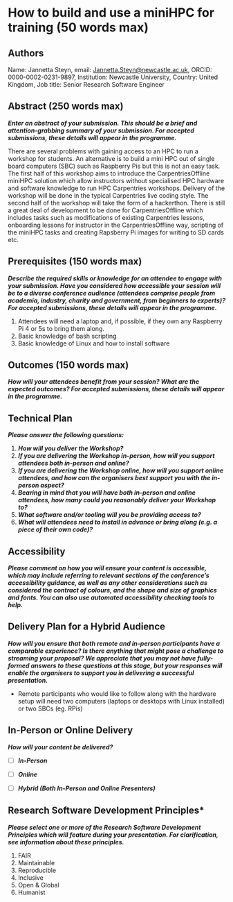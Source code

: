 # How to build and use a miniHPC for training (50 words max)

## Authors
Name: Jannetta Steyn, email: Jannetta.Steyn@newcastle.ac.uk, ORCID: 0000-0002-0231-9897, Institution: Newcastle University, Country: United Kingdom, Job title: Senior Research Software Engineer

## Abstract (250 words max)
***Enter an abstract of your submission. This should be a brief and attention-grabbing summary of your submission. For accepted submissions, these details will appear in the programme.***

There are several problems with gaining access to an HPC to run a workshop for students. An alternative is to build a mini HPC out of single board computers (SBC) such as Raspberry Pis but this is not an easy task. The first half of this workshop aims to introduce the CarpentriesOffline miniHPC solution which allow instructors without specialised HPC hardware and software knowledge to run HPC Carpentries workshops. Delivery of the workshop will be done in the typical Carpentries live coding style. The second half of the workshop will take the form of a hackerthon. There is still a great deal of development to be done for CarpentriesOffline which includes tasks such as modifications of existing Carpentries lessons, onboarding lessons for instructor in the CarpentriesOffline way, scripting of the miniHPC tasks and creating Rapsberry Pi images for writing to SD cards etc.

## Prerequisites (150 words max)
***Describe the required skills or knowledge for an attendee to engage with your submission. Have you considered how accessible your session will be to a diverse conference audience (attendees comprise people from academia, industry, charity and government, from beginners to experts)? For accepted submissions, these details will appear in the programme.***

1. Attendees will need a laptop and, if possible, if they own any Raspberry Pi 4 or 5s to bring them along.
1. Basic knowledge of bash scripting
1. Basic knowledge of Linux and how to install software

## Outcomes (150 words max)
***How will your attendees benefit from your session? What are the expected outcomes? For accepted submissions, these details will appear in the programme.***

## Technical Plan
***Please answer the following questions:***
1. ***How will you deliver the Workshop?***
1. ***If you are delivering the Workshop in-person, how will you support attendees both in-person and online?***
1. ***If you are delivering the Workshop online, how will you support online attendees, and how can the organisers best support you with the in-person aspect?***
1. ***Bearing in mind that you will have both in-person and online attendees, how many could you reasonably deliver your Workshop to?***
1. ***What software and/or tooling will you be providing access to?***
1. ***What will attendees need to install in advance or bring along (e.g. a piece of their own code)?***

## Accessibility
***Please comment on how you will ensure your content is accessible, which may include referring to relevant sections of the conference’s accessibility guidance, as well as any other considerations such as considered the contract of colours, and the shape and size of graphics and fonts. You can also use automated accessibility checking tools to help.***


## Delivery Plan for a Hybrid Audience
***How will you ensure that both remote and in-person participants have a comparable experience? Is there anything that might pose a challenge to streaming your proposal? We appreciate that you may not have fully-formed answers to these questions at this stage, but your responses will enable the organisers to support you in delivering a successful presentation.***

- Remote participants who would like to follow along with the hardware setup will need two computers (laptops or desktops with Linux installed) or two SBCs (eg. RPis)

## In-Person or Online Delivery
***How will your content be delivered?***

- [ ] ***In-Person***
- [ ] ***Online***
- [ ] ***Hybrid (Both In-Person and Online Presenters)***


## Research Software Development Principles*
***Please select one or more of the Research Software Development Principles which will feature during your presentation. For clarification, see information about these principles.***

1. FAIR
2. Maintainable
3. Reproducible
4. Inclusive
5. Open & Global
6. Humanist
